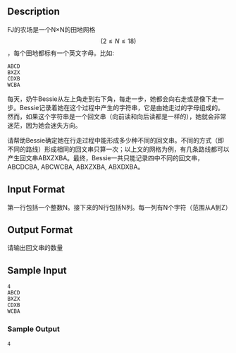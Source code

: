 ## Description

FJ的农场是一个N×N的田地网格$$(2 \leq N \leq 18)$$，每个田地都标有一个英文字母。比如:

```
ABCD
BXZX
CDXB
WCBA
```

每天，奶牛Bessie从左上角走到右下角，每走一步，她都会向右走或是像下走一步。Bessie记录着她在这个过程中产生的字符串，它是由她走过的字母组成的。然而，如果这个字符串是一个回文串（向前读和向后读都是一样的），她就会非常迷茫，因为她会迷失方向。

请帮助Bessie确定她在行走过程中能形成多少种不同的回文串。不同的方式（即不同的路线）形成相同的回文串只算一次；以上文的网格为例，有几条路线都可以产生回文串ABXZXBA。最终，Bessie一共只能记录四中不同的回文串，ABCDCBA, ABCWCBA, ABXZXBA, ABXDXBA。

## Input Format

第一行包括一个整数N。接下来的N行包括N列。每一列有N个字符（范围从A到Z）

## Output Format

请输出回文串的数量

## Sample Input

```
4
ABCD
BXZX
CDXB
WCBA
```

### Sample Output

```
4
```

